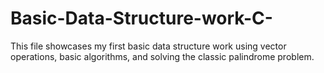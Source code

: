 # Basic-Data-Structure-work-C-


This file showcases my first basic data structure work using vector operations, basic algorithms, and solving the classic palindrome problem.
